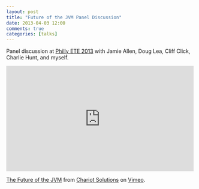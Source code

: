```yaml
---
layout: post
title: "Future of the JVM Panel Discussion"
date: 2013-04-03 12:00
comments: true
categories: [talks]
---
```


Panel discussion at [Philly ETE 2013](http://phillyemergingtech.com/2013) with Jamie Allen, Doug Lea, Cliff Click, Charlie Hunt, and myself.

<!-- more -->

<iframe src="http://player.vimeo.com/video/65474054?title=0&amp;byline=0&amp;portrait=0" width="500" height="281" frameborder="0" webkitAllowFullScreen mozallowfullscreen allowFullScreen></iframe> <p><a href="http://vimeo.com/65474054">The Future of the JVM</a> from <a href="http://vimeo.com/chariotsolutions">Chariot Solutions</a> on <a href="http://vimeo.com">Vimeo</a>.</p>
